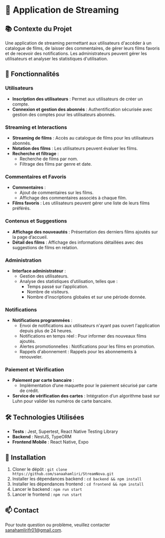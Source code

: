 # 🎥 Application de Streaming

## 📚 Contexte du Projet
Une application de streaming permettant aux utilisateurs d'accéder à un catalogue de films, de laisser des commentaires, de gérer leurs films favoris et de recevoir des notifications. Les administrateurs peuvent gérer les utilisateurs et analyser les statistiques d'utilisation.

## 🚀 Fonctionnalités

### Utilisateurs
- **Inscription des utilisateurs** : Permet aux utilisateurs de créer un compte.
- **Connexion et gestion des abonnés** : Authentification sécurisée avec gestion des comptes pour les utilisateurs abonnés.

### Streaming et Interactions
- **Streaming de films** : Accès au catalogue de films pour les utilisateurs abonnés.
- **Notation des films** : Les utilisateurs peuvent évaluer les films.
- **Recherche et filtrage** :
  - Recherche de films par nom.
  - Filtrage des films par genre et date.

### Commentaires et Favoris
- **Commentaires** :
  - Ajout de commentaires sur les films.
  - Affichage des commentaires associés à chaque film.
- **Films favoris** : Les utilisateurs peuvent gérer une liste de leurs films préférés.

### Contenus et Suggestions
- **Affichage des nouveautés** : Présentation des derniers films ajoutés sur la page d’accueil.
- **Détail des films** : Affichage des informations détaillées avec des suggestions de films en relation.

### Administration
- **Interface administrateur** :
  - Gestion des utilisateurs.
  - Analyse des statistiques d’utilisation, telles que :
    - Temps passé sur l’application.
    - Nombre de visiteurs.
    - Nombre d’inscriptions globales et sur une période donnée.

### Notifications
- **Notifications programmées** :
  - Envoi de notifications aux utilisateurs n'ayant pas ouvert l'application depuis plus de 24 heures.
  - Notifications en temps réel : Pour informer des nouveaux films ajoutés.
  - Alertes promotionnelles : Notifications pour les films en promotion.
  - Rappels d'abonnement : Rappels pour les abonnements à renouveler.

### Paiement et Vérification
- **Paiement par carte bancaire** :
  - Implémentation d’une maquette pour le paiement sécurisé par carte de crédit.
- **Service de vérification des cartes** : Intégration d’un algorithme basé sur Luhn pour valider les numéros de carte bancaire.

## 🛠️ Technologies Utilisées
- **Tests** : Jest, Supertest, React Native Testing Library
- **Backend** : NestJS, TypeORM
- **Frontend Mobile** : React Native, Expo

## 📄 Installation
1. Cloner le dépôt : `git clone https://github.com/sanaahamliri/StreamNova.git`
2. Installer les dépendances backend : `cd backend && npm install`
3. Installer les dépendances frontend : `cd frontend && npm install`
4. Lancer le backend : `npm run start`
5. Lancer le frontend : `npm run start`

## 📫 Contact
Pour toute question ou problème, veuillez contacter sanahamlirifr01@gmail.com.
